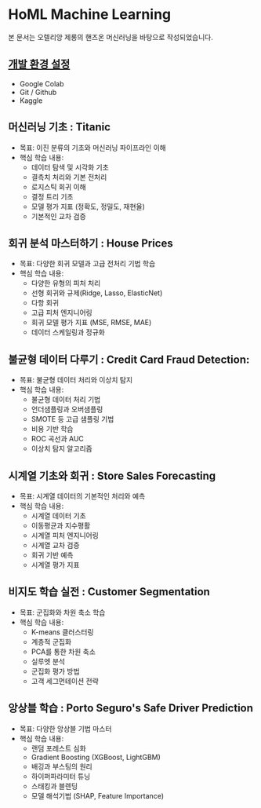 # HoML Machine Learning

본 문서는 오렐리앙 제롱의 핸즈온 머신러닝을 바탕으로 작성되었습니다. 

## [개발 환경 설정](https://startedourmission.github.io/environment-setting-for-machine-learning.html)
- Google Colab 
- Git / Github
- Kaggle

## 머신러닝 기초 : Titanic
* 목표: 이진 분류의 기초와 머신러닝 파이프라인 이해
* 핵심 학습 내용:
  * 데이터 탐색 및 시각화 기초
  * 결측치 처리와 기본 전처리
  * 로지스틱 회귀 이해
  * 결정 트리 기초
  * 모델 평가 지표 (정확도, 정밀도, 재현율)
  * 기본적인 교차 검증

## 회귀 분석 마스터하기 : House Prices
* 목표: 다양한 회귀 모델과 고급 전처리 기법 학습
* 핵심 학습 내용:
  * 다양한 유형의 피처 처리
  * 선형 회귀와 규제(Ridge, Lasso, ElasticNet)
  * 다항 회귀
  * 고급 피처 엔지니어링
  * 회귀 모델 평가 지표 (MSE, RMSE, MAE)
  * 데이터 스케일링과 정규화

## 불균형 데이터 다루기 : Credit Card Fraud Detection:
* 목표: 불균형 데이터 처리와 이상치 탐지
* 핵심 학습 내용:
  * 불균형 데이터 처리 기법
  * 언더샘플링과 오버샘플링
  * SMOTE 등 고급 샘플링 기법
  * 비용 기반 학습
  * ROC 곡선과 AUC
  * 이상치 탐지 알고리즘

## 시계열 기초와 회귀 : Store Sales Forecasting
* 목표: 시계열 데이터의 기본적인 처리와 예측
* 핵심 학습 내용:
  * 시계열 데이터 기초
  * 이동평균과 지수평활
  * 시계열 피처 엔지니어링
  * 시계열 교차 검증
  * 회귀 기반 예측
  * 시계열 평가 지표

## 비지도 학습 실전 : Customer Segmentation
* 목표: 군집화와 차원 축소 학습
* 핵심 학습 내용:
  * K-means 클러스터링
  * 계층적 군집화
  * PCA를 통한 차원 축소
  * 실루엣 분석
  * 군집화 평가 방법
  * 고객 세그먼테이션 전략

## 앙상블 학습 : Porto Seguro's Safe Driver Prediction
* 목표: 다양한 앙상블 기법 마스터
* 핵심 학습 내용:
  * 랜덤 포레스트 심화
  * Gradient Boosting (XGBoost, LightGBM)
  * 배깅과 부스팅의 원리
  * 하이퍼파라미터 튜닝
  * 스태킹과 블렌딩
  * 모델 해석기법 (SHAP, Feature Importance)
